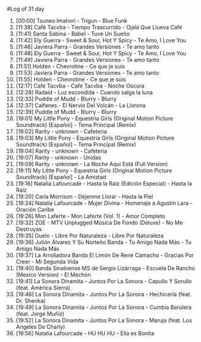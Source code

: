 #Log of 31 day

1. [00:00] Tsuneo Imahori - Trigun - Blue Funk
1. [11:38] Café Tacvba - Tiempo Trascurrido - Ojalá Que Llueva Café
1. [11:41] Santa Sabina - Babel - Tuve Un Sueño
1. [11:42] Ely Guerra - Sweet & Sour, Hot Y Spicy - Te Amo, I Love You
1. [11:46] Javiera Parra - Grandes Versiones - Te amo tanto
1. [11:48] Ely Guerra - Sweet & Sour, Hot Y Spicy - Te Amo, I Love You
1. [11:49] Javiera Parra - Grandes Versiones - Te amo tanto
1. [11:51] Holden - Chevrotine - Ce que je suis
1. [11:53] Javiera Parra - Grandes Versiones - Te amo tanto
1. [11:55] Holden - Chevrotine - Ce que je suis
1. [12:17] Café Tacvba - Café Tacvba - Noche Oscura
1. [12:28] Radaid - Luz escondida - Cuando salga la luna
1. [12:33] Puddle of Mudd - Blurry - Blurry
1. [12:37] Caifanes - El Nervio Del Volcán - La Llorona
1. [12:39] Puddle of Mudd - Blurry - Blurry
1. [19:01] My Little Pony - Equestria Girls (Original Motion Picture Soundtrack) [Español] - Tema Principal (Remix)
1. [19:02] Rarity - unknown - Cafeteria
1. [19:03] My Little Pony - Equestria Girls (Original Motion Picture Soundtrack) [Español] - Tema Principal (Remix)
1. [19:04] Rarity - unknown - Cafeteria
1. [19:07] Rarity - unknown - Unidas
1. [19:09] Rarity - unknown - La Noche Aquí Está (Full Version)
1. [19:11] My Little Pony - Equestria Girls (Original Motion Picture Soundtrack) [Español] - La Amistad
1. [19:16] Natalia Lafourcade - Hasta la Raíz (Edición Especial) - Hasta la Raíz
1. [19:20] Carla Morrison - Déjenme Llorar - Hasta la Piel
1. [19:24] Natalia Lafourcade - Mujer Divina - Homenaje a Agustín Lara - Oración Caribe
1. [19:28] Mon Laferte - Mon Laferte (Vol. 1) - Amor Completo
1. [19:32] ZOE - MTV Unplugged Música De Fondo (Deluxe) - No Me Destruyas
1. [19:35] Duelo - Libre Por Naturaleza - Libre Por Naturaleza
1. [19:36] Julión Álvarez Y Su Norteño Banda - Tu Amigo Nada Más - Tu Amigo Nada Más
1. [19:37] La Arrolladora Banda El Limón De René Camacho - Gracias Por Creer - Mi Segunda Vida
1. [19:40] Banda Sinaloense MS de Sergio Lizárraga - Escuela De Rancho (Mexico Version) - El Mechón
1. [19:41] La Sonora Dinamita - Juntos Por La Sonora - Capullo Y Sorullo (feat. América Sierra)
1. [19:46] La Sonora Dinamita - Juntos Por La Sonora - Hechicería (feat. Dr. Shenka)
1. [19:49] La Sonora Dinamita - Juntos Por La Sonora - Cumbia Barulera (feat. Jorge Muñiz)
1. [19:52] La Sonora Dinamita - Juntos Por La Sonora - Maruja (feat. Los Angeles De Charly)
1. [19:56] Natalia Lafourcade - HU HU HU - Ella es Bonita
